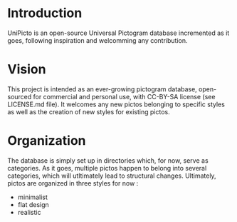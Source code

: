 # Introduction
UniPicto is an open-source Universal Pictogram database incremented as it goes, following inspiration and welcomming any contribution.

# Vision
This project is intended as an ever-growing pictogram database, open-sourced for commercial and personal use, with CC-BY-SA license (see LICENSE.md file).
It welcomes any new pictos belonging to specific styles as well as the creation of new styles for existing pictos.

# Organization
The database is simply set up in directories which, for now, serve as categories.
As it goes, multiple pictos happen to belong into several categories, which will utltimately lead to structural changes.
Ultimately, pictos are organized in three styles for now :

- minimalist
- flat design
- realistic
